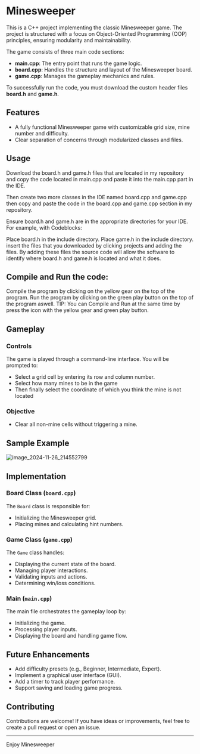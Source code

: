 # Minesweeper

This is a C++ project implementing the classic Minesweeper game. The project is structured with a focus on Object-Oriented Programming (OOP) principles, ensuring modularity and maintainability.

The game consists of three main code sections:

- **main.cpp**: The entry point that runs the game logic.
- **board.cpp**: Handles the structure and layout of the Minesweeper board.
- **game.cpp**: Manages the gameplay mechanics and rules.

To successfully run the code, you must download the custom header files **board.h** and **game.h**.

## Features

- A fully functional Minesweeper game with customizable grid size, mine number and difficulty.
- Clear separation of concerns through modularized classes and files.

## Usage

Download the board.h and game.h files that are located in my repository and copy the code located in main.cpp and paste it into the main.cpp part in the IDE. 

Then create two more classes in the IDE named board.cpp and game.cpp then copy and paste the code in the board.cpp and game.cpp section in my repository.

Ensure board.h and game.h are in the appropriate directories for your IDE. For example, with Codeblocks:

Place board.h in the include directory.
Place game.h in the include directory.
insert the files that you downloaded by clicking projects and adding the files.
By adding these files the source code will allow the software to identify where board.h and game.h is located and what it does.

## Compile and Run the code:

Compile the program by clicking on the yellow gear on the top of the program.
Run the program by clicking on the green play button on the top of the program aswell.
TIP: You can Compile and Run at the same time by press the icon with the yellow gear and green play button.

## Gameplay

### Controls

The game is played through a command-line interface. You will be prompted to:

- Select a grid cell by entering its row and column number.
- Select how many mines to be in the game
- Then finally select the coordinate of which you think the mine is not located

### Objective

- Clear all non-mine cells without triggering a mine.

## Sample Example

![image_2024-11-26_214552799](https://github.com/user-attachments/assets/a9293ad1-b069-4b3b-8095-752abb85fcc0)

## Implementation

### Board Class (`board.cpp`)

The `Board` class is responsible for:

- Initializing the Minesweeper grid.
- Placing mines and calculating hint numbers.

### Game Class (`game.cpp`)

The `Game` class handles:

- Displaying the current state of the board.
- Managing player interactions.
- Validating inputs and actions.
- Determining win/loss conditions.

### Main (`main.cpp`)

The main file orchestrates the gameplay loop by:

- Initializing the game.
- Processing player inputs.
- Displaying the board and handling game flow.

## Future Enhancements

- Add difficulty presets (e.g., Beginner, Intermediate, Expert).
- Implement a graphical user interface (GUI).
- Add a timer to track player performance.
- Support saving and loading game progress.

## Contributing

Contributions are welcome! If you have ideas or improvements, feel free to create a pull request or open an issue.

-----
Enjoy Minesweeper
